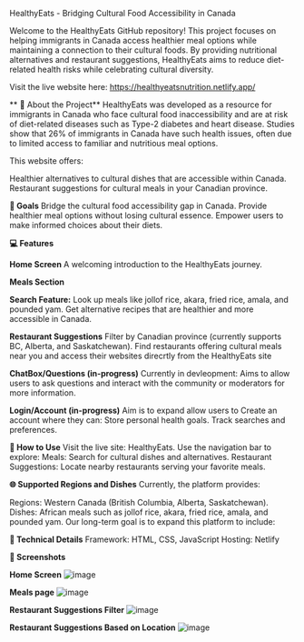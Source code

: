 
HealthyEats - Bridging Cultural Food Accessibility in Canada

Welcome to the HealthyEats GitHub repository! This project focuses on helping immigrants in Canada access healthier meal options while maintaining a connection to their cultural foods. By providing nutritional alternatives and restaurant suggestions, HealthyEats aims to reduce diet-related health risks while celebrating cultural diversity.

Visit the live website here: https://healthyeatsnutrition.netlify.app/

**
🌟 About the Project**
HealthyEats was developed as a resource for immigrants in Canada who face cultural food inaccessibility and are at risk of diet-related diseases such as Type-2 diabetes and heart disease. Studies show that 26% of immigrants in Canada have such health issues, often due to limited access to familiar and nutritious meal options.

This website offers:

Healthier alternatives to cultural dishes that are accessible within Canada.
Restaurant suggestions for cultural meals in your Canadian province.

**🎯 Goals**
Bridge the cultural food accessibility gap in Canada.
Provide healthier meal options without losing cultural essence.
Empower users to make informed choices about their diets.


**💻 Features**

**Home Screen**
A welcoming introduction to the HealthyEats journey.

**Meals Section**

**Search Feature:**
Look up meals like jollof rice, akara, fried rice, amala, and pounded yam.
Get alternative recipes that are healthier and more accessible in Canada.


**Restaurant Suggestions**
Filter by Canadian province (currently supports BC, Alberta, and Saskatchewan).
Find restaurants offering cultural meals near you and access their websites direcrtly from the HealthyEats site


**ChatBox/Questions (in-progress)**
Currently in devleopment: Aims to allow users to ask questions and interact with the community or moderators for more information.

**Login/Account (in-progress)**
Aim is to expand allow users to Create an account where they can:
Store personal health goals.
Track searches and preferences.

**🚀 How to Use**
Visit the live site: HealthyEats.
Use the navigation bar to explore:
Meals: Search for cultural dishes and alternatives.
Restaurant Suggestions: Locate nearby restaurants serving your favorite meals.

**🌐 Supported Regions and Dishes**
Currently, the platform provides:

Regions: Western Canada (British Columbia, Alberta, Saskatchewan).
Dishes: African meals such as jollof rice, akara, fried rice, amala, and pounded yam.
Our long-term goal is to expand this platform to include:


**🧩 Technical Details**
Framework: HTML, CSS, JavaScript
Hosting: Netlify

**📸 Screenshots**



**Home Screen**
![image](https://github.com/user-attachments/assets/0a9685c2-dd47-47d2-8edf-88616a7ab9d5)





**Meals page**
![image](https://github.com/user-attachments/assets/ddff7029-c48d-4746-bcf2-9a9723f9b0be)




**Restaurant Suggestions Filter**
![image](https://github.com/user-attachments/assets/005757a0-c5af-47ba-91a4-3b16118746ce)



**Restaurant Suggestions Based on Location**
![image](https://github.com/user-attachments/assets/8b071db1-e927-4fd8-9e1c-6509b3a05628)








